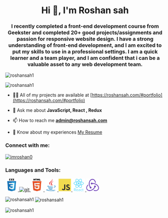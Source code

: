 <h1 align="center">Hi 👋, I'm Roshan sah</h1>
<h3 align="center">I recently completed a front-end development course from Geekster and completed 20+ good projects/assignments and passion for responsive website design. I have a strong understanding of front-end development, and I am excited to put my skills to use in a professional settings. I am a quick learner and a team player, and I am confident that i can be a valuable asset to any web development team.</h3>

<p align="left"> <img src="https://komarev.com/ghpvc/?username=roshansah1&label=Profile%20views&color=0e75b6&style=flat" alt="roshansah1" /> </p>

<p align="left"> <img src="https://github-profile-trophy.vercel.app/?username=roshansah1" alt="roshansah1" /> </p>


- 👨‍💻 All of my projects are available at [https://roshansah.com/#portfolio](https://roshansah.com/#portfolio)

- 💬 Ask me about **JavaScript, React , Redux**

- 📫 How to reach me **admin@roshansah.com**

- 📄 Know about my experiences [My Resume](https://roshansah.com/assets/Roshan_Resume.pdf)

<h3 align="left">Connect with me:</h3>
<p align="left">
<a href="https://linkedin.com/in/imroshan0" target="blank"><img align="center" src="https://raw.githubusercontent.com/rahuldkjain/github-profile-readme-generator/master/src/images/icons/Social/linked-in-alt.svg" alt="imroshan0" height="30" width="40" /></a>
</p>

<h3 align="left">Languages and Tools:</h3>
<p align="left"> <a href="https://www.w3schools.com/css/" target="_blank" rel="noreferrer"> <img src="https://raw.githubusercontent.com/devicons/devicon/master/icons/css3/css3-original-wordmark.svg" alt="css3" width="40" height="40"/> </a> <a href="https://git-scm.com/" target="_blank" rel="noreferrer"> <img src="https://www.vectorlogo.zone/logos/git-scm/git-scm-icon.svg" alt="git" width="40" height="40"/> </a> <a href="https://www.w3.org/html/" target="_blank" rel="noreferrer"> <img src="https://raw.githubusercontent.com/devicons/devicon/master/icons/html5/html5-original-wordmark.svg" alt="html5" width="40" height="40"/> </a> <a href="https://www.java.com" target="_blank" rel="noreferrer"> <img src="https://raw.githubusercontent.com/devicons/devicon/master/icons/java/java-original.svg" alt="java" width="40" height="40"/> </a> <a href="https://developer.mozilla.org/en-US/docs/Web/JavaScript" target="_blank" rel="noreferrer"> <img src="https://raw.githubusercontent.com/devicons/devicon/master/icons/javascript/javascript-original.svg" alt="javascript" width="40" height="40"/> </a> <a href="https://reactjs.org/" target="_blank" rel="noreferrer"> <img src="https://raw.githubusercontent.com/devicons/devicon/master/icons/react/react-original-wordmark.svg" alt="react" width="40" height="40"/> </a> <a href="https://redux.js.org" target="_blank" rel="noreferrer"> <img src="https://raw.githubusercontent.com/devicons/devicon/master/icons/redux/redux-original.svg" alt="redux" width="40" height="40"/> </a> </p>

<p><img align="left" src="https://github-readme-stats.vercel.app/api/top-langs?username=roshansah1&show_icons=true&locale=en&layout=compact" alt="roshansah1" /></p>

<p>&nbsp;<img align="center" src="https://github-readme-stats.vercel.app/api?username=roshansah1&show_icons=true&locale=en" alt="roshansah1" /></p>

<p><img align="center" src="https://github-readme-streak-stats.herokuapp.com/?user=roshansah1&" alt="roshansah1" /></p>

